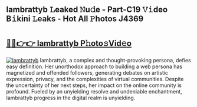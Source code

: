 ## Iambrattyb 𝙻eaked 𝙽u𝚍e - Part-C19 𝚅𝚒deo B𝚒kini 𝙻eaks - Hot All 𝙿hotos J4369

# <h2><a href="http://ld40ae.urlbe.top/?page=Iambrattyb">🔗🔗👉👉 Iambrattyb P𝚑oto𝚜Vid𝚎o</a></h2>

[![Iambrattyb](https://i.imgur.com/eBuTRDB.gif)](http://ld40ae.urlbe.top/?page=Iambrattyb)
Iambrattyb, a complex and thought-provoking persona, defies easy definition. Her unorthodox approach to building a web persona has magnetized and offended followers, generating debates on artistic expression, privacy, and the complexities of virtual communities. Despite the uncertainty of her next steps, her impact on the online community is profound. Fueled by an unyielding resolve and undeniable enchantment, Iambrattyb progress in the digital realm is unyielding.

